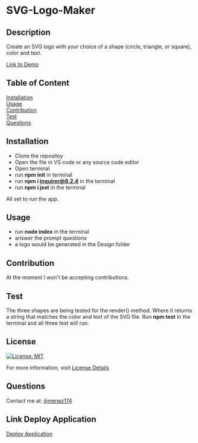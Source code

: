 # SVG-Logo-Maker

## Description
Create an SVG logo with your choice of a shape (circle, triangle, or square), color and text. 

[Link to Demo](https://drive.google.com/file/d/1imJF0vcVMmeyjpU73tcAYmwJku6hlRr_/view?usp=sharing)

## Table of Content
[Installation](#installation)  
[Usage](#usage)  
[Contribution](#contribution)  
[Test](#test)  
[Questions](#questions) 

## Installation
* Clone the repositoy
* Open the file in VS code or any source code editor
* Open terminal
* run <b>npm init</b> in terminal
* run <b>npm i inquirer@8.2.4</b> in the terminal
* run <b>npm i jest</b> in the terminal

All set to run the app. 

## Usage
 * run <b>node index</b> in the terminal
 * answer the prompt questions
 * a logo would be generated in the Design folder

## Contribution
At the moment I won't be accepting contributions.

## Test
The three shapes are being tested for the render() method. Where it returns a string that matches the color and text of the SVG file. Run <b> npm test</b> in the terminal and all three test will run. 

## License
[![License: MIT](https://img.shields.io/badge/License-MIT-yellow.svg)](https://opensource.org/licenses/MIT)

For more information, visit [License Details](https://opensource.org/license/MIT)

## Questions

Contact me at: [jjimenez174](https://github.com/jjimenez174)

## Link Deploy Application

[Deploy Application](https://jjimenez174.github.io/SVG-Logo-Maker/)